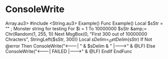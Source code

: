 # ConsoleWrite
Array.au3> #include &lt;String.au3>  Example()  Func Example()     Local $sStr = "" ; Monster string for testing     For $i = 1 To 10000000         $sStr &amp;= Chr(Random(1, 255, 1))     Next      MsgBox(0, "First 300 out of 10000000 Chracters", StringLeft($sStr, 300))     Local $sDelim = _GetDelim($sStr)     If Not @error Then         ConsoleWrite("&lt;---| " &amp; $sDelim &amp; " |--->" &amp; @LF)     Else         ConsoleWrite("&lt;---| FAILED |--->" &amp; @LF)     EndIf EndFunc
